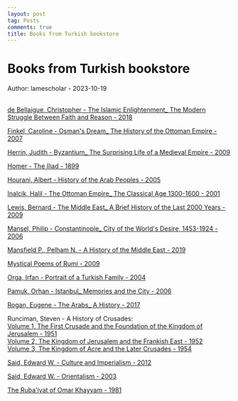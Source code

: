 ```yaml
---
layout: post
tag: Posts
comments: true
title: Books from Turkish bookstore
---
```


# Books from Turkish bookstore

Author: lamescholar - 2023-10-19
<br><br>

[de Bellaigue, Christopher - The Islamic Enlightenment_ The Modern Struggle Between Faith and Reason - 2018](https://libgen.st/book/index.php?md5=6AC043B7502D0A213BECAF4E4EFD014B)

[Finkel, Caroline - Osman's Dream_ The History of the Ottoman Empire - 2007](https://libgen.st/book/index.php?md5=245B87299497B353F24E912418795A72)

[Herrin, Judith - Byzantium_ The Surprising Life of a Medieval Empire - 2009](https://libgen.st/book/index.php?md5=A67D915BC502C2CB258A426DD5E38686)

[Homer - The Iliad - 1899](https://www.gutenberg.org/ebooks/6130)

[Hourani, Albert - History of the Arab Peoples - 2005](https://libgen.st/book/index.php?md5=AB8731CC587B94661C8261868B952780)

[Inalcik, Halil - The Ottoman Empire_ The Classical Age 1300-1600 - 2001](https://libgen.st/book/index.php?md5=9B506CB0E224C808178D73BC34BE02D4)

[Lewis, Bernard - The Middle East_ A Brief History of the Last 2000 Years - 2009](https://libgen.st/book/index.php?md5=A986A41D475D1B80739475FFCCF8F200)

[Mansel, Philip - Constantinople_ City of the World's Desire, 1453-1924 - 2006](https://libgen.st/book/index.php?md5=F39266A5D6B88D2823D503FBCF039D02)

[Mansfield P., Pelham N. - A History of the Middle East - 2019](https://libgen.st/book/index.php?md5=C89A7FD46994D9E5E7D908B1C1D7D0C4)

[Mystical Poems of Rumi - 2009](https://libgen.st/book/index.php?md5=A532F096625EA5823687CD84319C68F8)

[Orga, Irfan - Portrait of a Turkish Family - 2004](https://libgen.st/book/index.php?md5=A93DDE1F7E5D0D2B5B2C0670963A41B5)

[Pamuk, Orhan - Istanbul_ Memories and the City - 2006](https://libgen.st/book/index.php?md5=4ED8420445155940881EE5E2F2131D46)

[Rogan, Eugene - The Arabs_ A History - 2017](https://libgen.st/book/index.php?md5=6B45A4F39C9AAF811185FE859C8BD127)

Runciman, Steven - A History of Crusades:<br>
[Volume 1, The First Crusade and the Foundation of the Kingdom of Jerusalem - 1951](https://libgen.st/book/index.php?md5=38DD2F974F47373D35F5E3CB66483D23)<br>
[Volume 2, The Kingdom of Jerusalem and the Frankish East - 1952](https://libgen.st/book/index.php?md5=A5E1E6B2356E589E5746E4602E372905)<br>
[Volume 3, The Kingdom of Acre and the Later Crusades - 1954](https://libgen.st/book/index.php?md5=6D7B4ED08101D030864541034205E17B)

[Said, Edward W. - Culture and Imperialism - 2012](https://libgen.st/book/index.php?md5=9BBF404EB6F2B24BECE7307E8AC374CB)

[Said, Edward W. - Orientalism - 2003](https://libgen.st/book/index.php?md5=4E595170B4A8C233496D24C1154ECCB3)

[The Ruba'iyat of Omar Khayyam - 1981](http://library.lol/fiction/85D66BF3954FFEC44C9C0D8703A0A748)